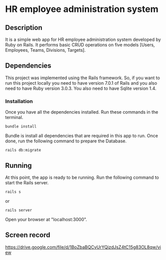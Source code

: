 # HR employee administration system

## Description
It is a simple web app for HR employee administration system developed by Ruby on Rails. It performs basic CRUD operations on five models [Users, Employees, Teams, Divisions, Targets].

## Dependencies
This project was implemented using the Rails framework. So, if you want to run this project locally you need to have version 7.0.1 of Rails and you also need to have Ruby version 3.0.3. You also need to have Sqlite version 1.4.

### Installation
Once you have all the dependencies installed. Run these commands in the terminal.
```
bundle install
```
Bundle is install all dependencies that are required in this app to run.
Once done, run the following command to prepare the Database.
```
rails db:migrate
```
## Running
At this point, the app is ready to be running. Run the following command to start the Rails server.

```
rails s 
```
or 
```
rails server
```
Open your browser at "localhost:3000".

## Screen record
https://drive.google.com/file/d/1BoZbaBQCvUrYQizdJsZ4tC15g83OL8qw/view



